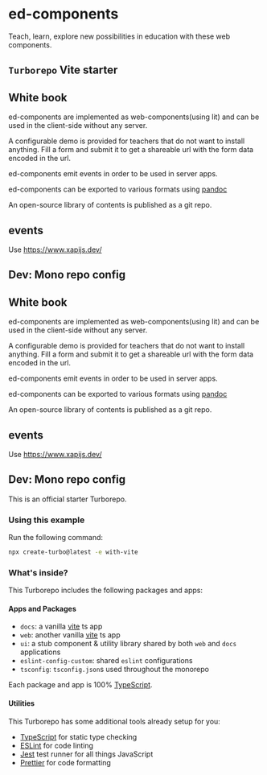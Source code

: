 # ed-components

Teach, learn, explore new possibilities in education with these web components.

## `Turborepo` Vite starter

## White book

ed-components are implemented as web-components(using lit) and can be used in
the client-side without any server.

A configurable demo is provided for teachers that do not want to install
anything. Fill a form and submit it to get a shareable url with the form data
encoded in the url.

ed-components emit events in order to be used in server apps.

ed-components can be exported to various formats using [pandoc]()

An open-source library of contents is published as a git repo.


## events

Use https://www.xapijs.dev/



## Dev: Mono repo config 

## White book

ed-components are implemented as web-components(using lit) and can be used in
the client-side without any server.

A configurable demo is provided for teachers that do not want to install
anything. Fill a form and submit it to get a shareable url with the form data
encoded in the url.

ed-components emit events in order to be used in server apps.

ed-components can be exported to various formats using [pandoc]()

An open-source library of contents is published as a git repo.


## events

Use https://www.xapijs.dev/



## Dev: Mono repo config 

This is an official starter Turborepo.

### Using this example

Run the following command:

```sh
npx create-turbo@latest -e with-vite
```

### What's inside?

This Turborepo includes the following packages and apps:

#### Apps and Packages

- `docs`: a vanilla [vite](https://vitejs.dev) ts app
- `web`: another vanilla [vite](https://vitejs.dev) ts app
- `ui`: a stub component & utility library shared by both `web` and `docs` applications
- `eslint-config-custom`: shared `eslint` configurations
- `tsconfig`: `tsconfig.json`s used throughout the monorepo

Each package and app is 100% [TypeScript](https://www.typescriptlang.org/).

#### Utilities

This Turborepo has some additional tools already setup for you:

- [TypeScript](https://www.typescriptlang.org/) for static type checking
- [ESLint](https://eslint.org/) for code linting
- [Jest](https://jestjs.io) test runner for all things JavaScript
- [Prettier](https://prettier.io) for code formatting

